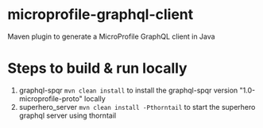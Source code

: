 # microprofile-graphql-client
Maven plugin to generate a MicroProfile GraphQL client in Java

# Steps to build & run locally
1. graphql-spqr ```mvn clean install``` to install the graphql-spqr version "1.0-microprofile-proto" locally
2. superhero_server ``mvn clean install -Pthorntail`` to start the superhero graphql server using thorntail



